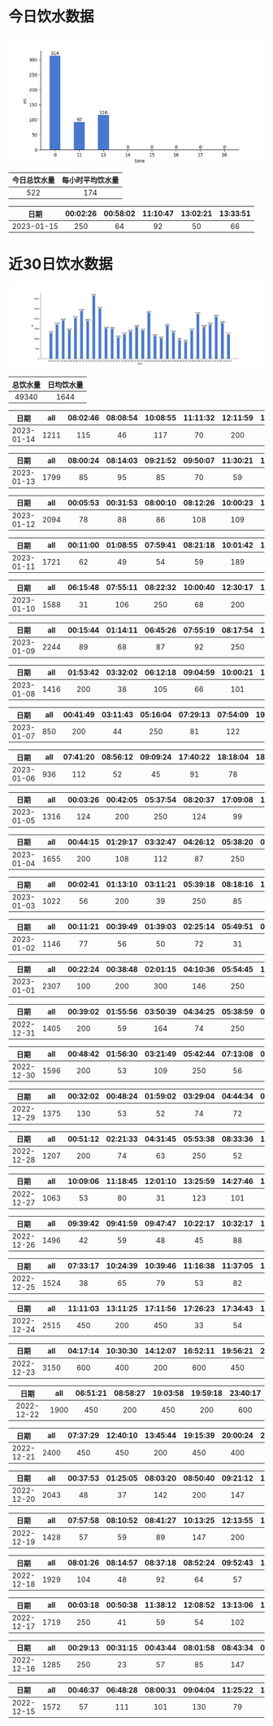 # 今日饮水数据

<div align=center>
<img src="today.jpg" style="zoom: 100%;" />

| 今日总饮水量 | 每小时平均饮水量 |
| :----: | :----: |
| 522 | 174 |
</div>

| 日期 | 00:02:26 | 00:58:02 | 11:10:47 | 13:02:21 | 13:33:51 |
| :----: | :----: | :----: | :----: | :----: | :----: |
| 2023-01-15 | 250 | 64 | 92 | 50 | 66 |

# 近30日饮水数据

<div align=center>
<img src="30.jpg"style="zoom: 100%;" />

| 总饮水量 | 日均饮水量 |
| :----: | :----: |
| 49340 | 1644 |
</div>

| 日期 | all | 08:02:46 | 08:08:54 | 10:08:55 | 11:11:32 | 12:11:59 | 14:48:56 | 15:04:33 | 16:56:41 | 17:10:30 | 17:57:24 | 19:02:11 | 20:18:21 | 21:19:42 | 23:30:51 |
| :----: | :----: | :----: | :----: | :----: | :----: | :----: | :----: | :----: | :----: | :----: | :----: | :----: | :----: | :----: | :----: |
| 2023-01-14 | 1211 | 115 | 46 | 117 | 70 | 200 | 75 | 85 | 55 | 200 | 38 | 58 | 66 | 46 | 40 |

| 日期 | all | 08:00:24 | 08:14:03 | 09:21:52 | 09:50:07 | 11:30:21 | 12:15:40 | 13:51:31 | 14:25:57 | 14:59:50 | 16:01:42 | 17:17:24 | 20:26:38 | 21:48:51 | 22:17:59 | 22:34:11 | 23:10:36 | 23:35:45 |
| :----: | :----: | :----: | :----: | :----: | :----: | :----: | :----: | :----: | :----: | :----: | :----: | :----: | :----: | :----: | :----: | :----: | :----: | :----: |
| 2023-01-13 | 1799 | 85 | 95 | 85 | 70 | 59 | 200 | 305 | 114 | 69 | 45 | 33 | 66 | 300 | 72 | 65 | 54 | 82 |

| 日期 | all | 00:05:53 | 00:31:53 | 08:00:10 | 08:12:26 | 10:00:23 | 10:17:05 | 12:18:50 | 14:11:35 | 15:01:53 | 16:29:48 | 17:19:26 | 18:26:19 | 19:29:48 | 20:05:08 | 20:39:09 | 21:58:17 | 22:32:07 | 22:41:59 | 22:55:57 | 23:39:03 |
| :----: | :----: | :----: | :----: | :----: | :----: | :----: | :----: | :----: | :----: | :----: | :----: | :----: | :----: | :----: | :----: | :----: | :----: | :----: | :----: | :----: | :----: |
| 2023-01-12 | 2094 | 78 | 88 | 86 | 108 | 109 | 89 | 200 | 99 | 102 | 105 | 200 | 77 | 72 | 61 | 102 | 250 | 91 | 60 | 76 | 41 |

| 日期 | all | 00:11:00 | 01:08:55 | 07:59:41 | 08:21:18 | 10:01:42 | 11:56:14 | 12:24:05 | 13:02:20 | 13:51:32 | 15:03:14 | 17:20:03 | 19:15:01 | 20:05:38 | 20:59:28 | 22:19:13 | 22:38:47 | 23:08:44 |
| :----: | :----: | :----: | :----: | :----: | :----: | :----: | :----: | :----: | :----: | :----: | :----: | :----: | :----: | :----: | :----: | :----: | :----: | :----: |
| 2023-01-11 | 1721 | 62 | 49 | 54 | 59 | 189 | 113 | 200 | 64 | 30 | 52 | 200 | 62 | 48 | 112 | 77 | 250 | 100 |

| 日期 | all | 06:15:48 | 07:55:11 | 08:22:32 | 10:00:40 | 12:30:17 | 13:02:33 | 13:52:38 | 15:11:10 | 17:19:03 | 19:04:44 | 20:39:55 | 21:31:00 | 23:04:01 | 23:42:53 | 23:59:18 |
| :----: | :----: | :----: | :----: | :----: | :----: | :----: | :----: | :----: | :----: | :----: | :----: | :----: | :----: | :----: | :----: | :----: |
| 2023-01-10 | 1588 | 31 | 106 | 250 | 68 | 200 | 103 | 93 | 34 | 200 | 84 | 51 | 250 | 44 | 22 | 52 |

| 日期 | all | 00:15:44 | 01:14:11 | 06:45:26 | 07:55:19 | 08:17:54 | 10:01:14 | 11:31:55 | 12:14:53 | 15:03:33 | 16:27:20 | 17:32:20 | 19:03:49 | 19:44:09 | 20:08:37 | 20:39:39 | 20:47:56 | 21:08:01 | 21:39:30 | 21:45:00 |
| :----: | :----: | :----: | :----: | :----: | :----: | :----: | :----: | :----: | :----: | :----: | :----: | :----: | :----: | :----: | :----: | :----: | :----: | :----: | :----: | :----: |
| 2023-01-09 | 2244 | 89 | 68 | 87 | 92 | 250 | 154 | 115 | 150 | 450 | 63 | 83 | 130 | 47 | 64 | 58 | 89 | 66 | 114 | 75 |

| 日期 | all | 01:53:42 | 03:32:02 | 06:12:18 | 09:04:59 | 10:00:21 | 17:00:28 | 17:31:23 | 17:57:50 | 18:47:22 | 19:02:45 | 19:32:28 | 20:10:59 | 21:11:30 | 21:52:09 | 22:09:06 | 22:41:37 | 23:04:04 | 23:31:59 |
| :----: | :----: | :----: | :----: | :----: | :----: | :----: | :----: | :----: | :----: | :----: | :----: | :----: | :----: | :----: | :----: | :----: | :----: | :----: | :----: |
| 2023-01-08 | 1416 | 200 | 38 | 105 | 66 | 101 | 72 | 75 | 80 | 100 | 54 | 58 | 83 | 121 | 35 | 45 | 86 | 57 | 40 |

| 日期 | all | 00:41:49 | 03:11:43 | 05:16:04 | 07:29:13 | 07:54:09 | 19:06:58 | 19:24:08 | 19:49:45 |
| :----: | :----: | :----: | :----: | :----: | :----: | :----: | :----: | :----: | :----: |
| 2023-01-07 | 850 | 200 | 44 | 250 | 81 | 122 | 57 | 65 | 31 |

| 日期 | all | 07:41:20 | 08:56:12 | 09:09:24 | 17:40:22 | 18:18:04 | 18:29:40 | 18:49:25 | 19:41:44 | 20:43:30 | 22:12:05 | 23:30:48 |
| :----: | :----: | :----: | :----: | :----: | :----: | :----: | :----: | :----: | :----: | :----: | :----: | :----: |
| 2023-01-06 | 936 | 112 | 52 | 45 | 91 | 78 | 40 | 38 | 72 | 117 | 250 | 41 |

| 日期 | all | 00:03:26 | 00:42:05 | 05:37:54 | 08:20:37 | 17:09:08 | 18:16:04 | 19:04:56 | 19:35:49 | 20:31:12 | 22:41:09 | 23:46:42 |
| :----: | :----: | :----: | :----: | :----: | :----: | :----: | :----: | :----: | :----: | :----: | :----: | :----: |
| 2023-01-05 | 1316 | 124 | 200 | 250 | 124 | 99 | 29 | 56 | 100 | 111 | 96 | 127 |

| 日期 | all | 00:44:15 | 01:29:17 | 03:32:47 | 04:26:12 | 05:38:20 | 07:48:31 | 08:54:27 | 15:16:01 | 16:14:39 | 17:00:21 | 17:29:44 | 17:41:08 | 18:22:01 | 19:22:05 | 20:30:25 | 22:22:06 |
| :----: | :----: | :----: | :----: | :----: | :----: | :----: | :----: | :----: | :----: | :----: | :----: | :----: | :----: | :----: | :----: | :----: | :----: |
| 2023-01-04 | 1655 | 200 | 108 | 112 | 87 | 250 | 101 | 46 | 129 | 46 | 109 | 71 | 74 | 72 | 84 | 113 | 53 |

| 日期 | all | 00:02:41 | 01:13:10 | 03:11:21 | 05:39:18 | 08:18:16 | 18:03:58 | 19:12:53 | 22:35:58 | 23:45:34 |
| :----: | :----: | :----: | :----: | :----: | :----: | :----: | :----: | :----: | :----: | :----: |
| 2023-01-03 | 1022 | 56 | 200 | 39 | 250 | 85 | 28 | 250 | 82 | 32 |

| 日期 | all | 00:11:21 | 00:39:49 | 01:39:03 | 02:25:14 | 05:49:51 | 06:21:51 | 08:06:37 | 08:32:09 | 16:57:03 | 17:05:50 | 17:20:35 | 18:26:49 | 18:52:33 | 21:26:00 | 21:57:51 |
| :----: | :----: | :----: | :----: | :----: | :----: | :----: | :----: | :----: | :----: | :----: | :----: | :----: | :----: | :----: | :----: | :----: |
| 2023-01-02 | 1146 | 77 | 56 | 50 | 72 | 31 | 86 | 61 | 71 | 40 | 67 | 70 | 200 | 79 | 91 | 95 |

| 日期 | all | 00:22:24 | 00:38:48 | 02:01:15 | 04:10:36 | 05:54:45 | 16:12:44 | 16:58:39 | 18:01:09 | 18:52:44 | 19:22:49 | 19:42:33 | 20:05:27 | 22:25:23 | 22:30:10 | 22:40:55 | 23:00:52 | 23:17:37 | 23:40:35 |
| :----: | :----: | :----: | :----: | :----: | :----: | :----: | :----: | :----: | :----: | :----: | :----: | :----: | :----: | :----: | :----: | :----: | :----: | :----: | :----: |
| 2023-01-01 | 2307 | 100 | 200 | 300 | 146 | 250 | 74 | 70 | 250 | 69 | 37 | 92 | 112 | 250 | 91 | 36 | 82 | 85 | 63 |

| 日期 | all | 00:39:02 | 01:55:56 | 03:50:39 | 04:34:25 | 05:38:59 | 08:16:45 | 16:29:43 | 16:59:01 | 17:40:46 | 18:56:19 | 18:59:26 | 22:03:10 | 23:45:45 |
| :----: | :----: | :----: | :----: | :----: | :----: | :----: | :----: | :----: | :----: | :----: | :----: | :----: | :----: | :----: |
| 2022-12-31 | 1405 | 200 | 59 | 164 | 74 | 250 | 174 | 84 | 89 | 67 | 45 | 38 | 84 | 77 |

| 日期 | all | 00:48:42 | 01:56:30 | 03:21:49 | 05:42:44 | 07:13:08 | 07:34:06 | 08:23:16 | 16:38:52 | 16:46:08 | 17:41:15 | 17:46:21 | 17:59:28 | 18:14:48 | 18:38:37 | 19:34:40 | 19:36:01 | 19:42:07 | 20:18:59 | 22:00:04 |
| :----: | :----: | :----: | :----: | :----: | :----: | :----: | :----: | :----: | :----: | :----: | :----: | :----: | :----: | :----: | :----: | :----: | :----: | :----: | :----: | :----: |
| 2022-12-30 | 1596 | 200 | 53 | 109 | 250 | 56 | 129 | 86 | 17 | 24 | 34 | 22 | 23 | 84 | 115 | 22 | 66 | 71 | 104 | 131 |

| 日期 | all | 00:32:02 | 00:48:24 | 01:59:02 | 03:29:04 | 04:44:34 | 05:56:46 | 16:39:10 | 17:10:04 | 18:02:18 | 18:37:12 | 19:24:59 | 20:10:01 | 21:44:38 | 23:00:50 | 23:54:24 |
| :----: | :----: | :----: | :----: | :----: | :----: | :----: | :----: | :----: | :----: | :----: | :----: | :----: | :----: | :----: | :----: | :----: |
| 2022-12-29 | 1375 | 130 | 53 | 52 | 74 | 72 | 90 | 80 | 58 | 200 | 34 | 132 | 99 | 84 | 125 | 92 |

| 日期 | all | 00:51:12 | 02:21:33 | 04:31:45 | 05:53:38 | 08:33:36 | 16:30:17 | 17:44:14 | 18:32:36 | 19:00:07 | 19:20:14 | 20:24:00 | 22:34:43 | 23:03:03 | 23:42:38 |
| :----: | :----: | :----: | :----: | :----: | :----: | :----: | :----: | :----: | :----: | :----: | :----: | :----: | :----: | :----: | :----: |
| 2022-12-28 | 1207 | 200 | 74 | 63 | 250 | 52 | 90 | 46 | 14 | 55 | 62 | 33 | 136 | 58 | 74 |

| 日期 | all | 10:09:06 | 11:18:45 | 12:01:10 | 13:25:59 | 14:27:46 | 14:43:08 | 14:55:12 | 15:29:39 | 20:01:41 | 20:25:26 | 20:44:07 | 22:20:06 |
| :----: | :----: | :----: | :----: | :----: | :----: | :----: | :----: | :----: | :----: | :----: | :----: | :----: | :----: |
| 2022-12-27 | 1063 | 53 | 80 | 31 | 123 | 101 | 62 | 43 | 62 | 200 | 116 | 113 | 79 |

| 日期 | all | 09:39:42 | 09:41:59 | 09:47:47 | 10:22:17 | 10:32:17 | 10:58:59 | 11:30:10 | 11:51:34 | 11:55:48 | 12:25:27 | 13:07:18 | 13:24:34 | 17:47:28 | 18:02:15 | 18:18:51 | 19:30:16 | 19:36:16 | 19:48:17 | 20:02:30 | 20:45:22 | 20:49:34 | 21:10:06 | 22:07:38 | 22:48:33 | 22:54:23 |
| :----: | :----: | :----: | :----: | :----: | :----: | :----: | :----: | :----: | :----: | :----: | :----: | :----: | :----: | :----: | :----: | :----: | :----: | :----: | :----: | :----: | :----: | :----: | :----: | :----: | :----: | :----: |
| 2022-12-26 | 1496 | 42 | 59 | 48 | 45 | 88 | 69 | 42 | 18 | 29 | 200 | 58 | 56 | 85 | 50 | 20 | 55 | 64 | 72 | 110 | 46 | 41 | 60 | 31 | 44 | 64 |

| 日期 | all | 07:33:17 | 10:24:39 | 10:39:46 | 11:16:38 | 11:37:05 | 12:41:47 | 13:18:58 | 14:12:17 | 15:24:38 | 15:32:22 | 15:36:33 | 16:38:19 | 16:53:15 | 17:55:28 | 18:14:31 | 18:33:58 | 19:23:03 | 19:59:55 | 20:10:25 | 20:25:14 | 21:29:52 | 21:31:51 | 22:20:41 | 22:35:34 |
| :----: | :----: | :----: | :----: | :----: | :----: | :----: | :----: | :----: | :----: | :----: | :----: | :----: | :----: | :----: | :----: | :----: | :----: | :----: | :----: | :----: | :----: | :----: | :----: | :----: | :----: |
| 2022-12-25 | 1524 | 38 | 65 | 79 | 53 | 82 | 101 | 34 | 78 | 61 | 37 | 16 | 72 | 27 | 42 | 55 | 67 | 200 | 89 | 75 | 73 | 82 | 20 | 51 | 27 |

| 日期 | all | 11:11:03 | 13:11:25 | 17:11:56 | 17:26:23 | 17:34:43 | 17:39:42 | 17:48:52 | 18:10:21 | 18:12:42 | 18:26:57 | 18:33:57 | 18:39:56 | 18:49:23 | 18:51:39 | 19:03:26 | 19:08:35 | 19:58:06 | 20:09:14 | 20:13:03 | 20:25:32 | 20:32:41 | 20:40:57 | 20:44:56 | 20:51:25 | 20:55:32 | 21:03:57 | 21:10:02 | 21:28:31 | 21:44:42 | 21:52:52 | 22:21:15 |
| :----: | :----: | :----: | :----: | :----: | :----: | :----: | :----: | :----: | :----: | :----: | :----: | :----: | :----: | :----: | :----: | :----: | :----: | :----: | :----: | :----: | :----: | :----: | :----: | :----: | :----: | :----: | :----: | :----: | :----: | :----: | :----: | :----: |
| 2022-12-24 | 2515 | 450 | 200 | 450 | 33 | 54 | 9 | 94 | 11 | 24 | 41 | 55 | 33 | 59 | 50 | 18 | 51 | 200 | 26 | 58 | 60 | 40 | 49 | 44 | 37 | 61 | 89 | 37 | 47 | 69 | 31 | 35 |

| 日期 | all | 04:17:14 | 10:30:30 | 14:12:07 | 16:52:11 | 19:56:21 | 20:33:04 | 22:11:35 |
| :----: | :----: | :----: | :----: | :----: | :----: | :----: | :----: | :----: |
| 2022-12-23 | 3150 | 600 | 400 | 200 | 600 | 450 | 450 | 450 |

| 日期 | all | 06:51:21 | 08:58:27 | 19:03:58 | 19:59:18 | 23:40:17 |
| :----: | :----: | :----: | :----: | :----: | :----: | :----: |
| 2022-12-22 | 1900 | 450 | 200 | 450 | 200 | 600 |

| 日期 | all | 07:37:29 | 12:40:10 | 13:45:44 | 19:15:39 | 20:00:24 | 20:21:06 |
| :----: | :----: | :----: | :----: | :----: | :----: | :----: | :----: |
| 2022-12-21 | 2400 | 450 | 450 | 200 | 450 | 400 | 450 |

| 日期 | all | 00:37:53 | 01:25:05 | 08:03:20 | 08:50:40 | 09:21:12 | 10:27:31 | 11:31:44 | 12:23:06 | 13:32:36 | 15:07:03 | 15:22:22 | 19:26:53 | 19:27:53 | 19:29:13 | 19:31:01 | 19:35:41 | 19:39:31 | 19:45:19 | 20:18:56 | 20:29:36 | 20:33:36 | 20:38:33 | 20:45:31 | 20:54:30 |
| :----: | :----: | :----: | :----: | :----: | :----: | :----: | :----: | :----: | :----: | :----: | :----: | :----: | :----: | :----: | :----: | :----: | :----: | :----: | :----: | :----: | :----: | :----: | :----: | :----: | :----: |
| 2022-12-20 | 2043 | 48 | 37 | 142 | 200 | 147 | 99 | 76 | 200 | 111 | 103 | 73 | 60 | 38 | 33 | 56 | 35 | 44 | 27 | 233 | 45 | 77 | 89 | 55 | 15 |

| 日期 | all | 07:57:58 | 08:10:52 | 08:41:27 | 10:13:25 | 12:13:55 | 13:00:18 | 14:59:55 | 15:27:21 | 16:49:06 | 17:17:12 | 18:20:40 | 19:16:36 | 20:16:47 | 21:49:07 | 23:09:26 |
| :----: | :----: | :----: | :----: | :----: | :----: | :----: | :----: | :----: | :----: | :----: | :----: | :----: | :----: | :----: | :----: | :----: |
| 2022-12-19 | 1428 | 57 | 59 | 89 | 147 | 200 | 81 | 76 | 79 | 57 | 200 | 110 | 72 | 91 | 50 | 60 |

| 日期 | all | 08:01:26 | 08:14:57 | 08:37:18 | 08:52:24 | 09:52:43 | 10:57:46 | 12:41:27 | 14:28:51 | 17:14:56 | 17:44:23 | 18:36:28 | 19:38:42 | 20:15:32 | 20:44:19 | 21:36:44 | 22:46:38 | 23:33:06 |
| :----: | :----: | :----: | :----: | :----: | :----: | :----: | :----: | :----: | :----: | :----: | :----: | :----: | :----: | :----: | :----: | :----: | :----: | :----: |
| 2022-12-18 | 1929 | 104 | 48 | 92 | 64 | 57 | 79 | 200 | 400 | 200 | 76 | 75 | 45 | 85 | 95 | 250 | 28 | 31 |

| 日期 | all | 00:03:18 | 00:50:38 | 11:38:12 | 12:08:52 | 13:13:06 | 14:07:58 | 14:17:02 | 14:35:02 | 17:18:02 | 17:57:20 | 18:12:05 | 18:33:41 | 19:20:32 | 20:11:45 | 20:27:56 | 21:18:51 | 21:51:56 | 22:43:10 | 23:48:44 |
| :----: | :----: | :----: | :----: | :----: | :----: | :----: | :----: | :----: | :----: | :----: | :----: | :----: | :----: | :----: | :----: | :----: | :----: | :----: | :----: | :----: |
| 2022-12-17 | 1719 | 250 | 41 | 59 | 54 | 102 | 146 | 73 | 61 | 29 | 61 | 450 | 32 | 42 | 35 | 44 | 51 | 69 | 94 | 26 |

| 日期 | all | 00:29:13 | 00:31:15 | 00:43:44 | 08:01:58 | 08:43:34 | 09:44:08 | 10:23:42 | 13:05:52 | 13:06:24 | 15:21:21 | 16:37:38 | 18:07:54 | 23:30:09 |
| :----: | :----: | :----: | :----: | :----: | :----: | :----: | :----: | :----: | :----: | :----: | :----: | :----: | :----: | :----: |
| 2022-12-16 | 1285 | 250 | 23 | 57 | 85 | 147 | 104 | 95 | 200 | 61 | 90 | 53 | 67 | 53 |

| 日期 | all | 00:46:37 | 06:48:28 | 08:00:31 | 09:04:04 | 11:25:22 | 12:24:40 | 13:27:41 | 14:19:43 | 15:24:13 | 17:14:35 | 18:35:08 | 20:10:26 | 20:45:08 | 21:38:30 |
| :----: | :----: | :----: | :----: | :----: | :----: | :----: | :----: | :----: | :----: | :----: | :----: | :----: | :----: | :----: | :----: |
| 2022-12-15 | 1572 | 57 | 111 | 101 | 130 | 79 | 200 | 121 | 74 | 102 | 200 | 41 | 91 | 65 | 200 |

